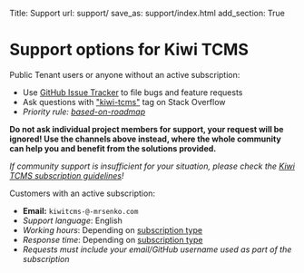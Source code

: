 Title: Support
url: support/
save_as: support/index.html
add_section: True

# Support options for Kiwi TCMS


Public Tenant users or anyone without an active subscription:

- Use [GitHub Issue Tracker](https://github.com/kiwitcms/Kiwi/issues) to file bugs and feature requests
- Ask questions with ["kiwi-tcms"](https://stackoverflow.com/questions/tagged/kiwi-tcms) tag on
  Stack Overflow
- *Priority rule: <a href="/blog/tags/roadmap">based-on-roadmap</a>*

**Do not ask individual project members for support, your request will be ignored!
Use the channels above instead,
where the whole community can help you and benefit from the solutions provided.**

*If community support is insufficient for your situation, please check the
[Kiwi TCMS subscription guidelines]({filename}../2021-11-01-how-many-subscriptions.markdown)!*

Customers with an active subscription:

- **Email:** `kiwitcms-@-mrsenko.com`
- *Support language*: English
- *Working hours*: Depending on [subscription type](/#subscriptions)
- *Response time*: Depending on [subscription type](/#subscriptions)
- *Requests must include your email/GitHub username used as part of the subscription*
